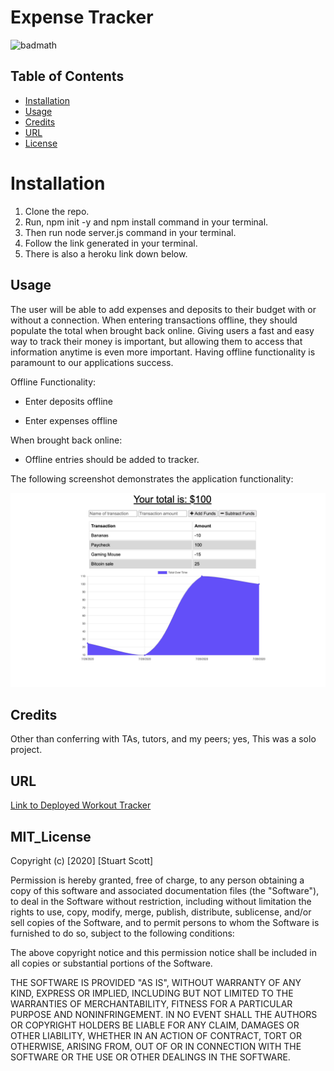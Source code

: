 # Expense Tracker

![badmath](https://img.shields.io/badge/license-MIT-brightgreen)

## Table of Contents

* [Installation](#installation)
* [Usage](#usage)
* [Credits](#credits)
* [URL](#url)
* [License](#mit_license)

# Installation

1. Clone the repo.
2. Run, npm init -y and npm install command in your terminal.
3. Then run node server.js command in your terminal.
4. Follow the link generated in your terminal.
5. There is also a heroku link down below.

## Usage

The user will be able to add expenses and deposits to their budget with or without a connection. When entering transactions offline, they should populate the total when brought back online. Giving users a fast and easy way to track their money is important, but allowing them to access that information anytime is even more important. Having offline functionality is paramount to our applications success.

Offline Functionality:

  * Enter deposits offline

  * Enter expenses offline

When brought back online:

  * Offline entries should be added to tracker.

The following screenshot demonstrates the application functionality:

![HomePage demo](public/images/homepage.png)

## Credits

Other than conferring with TAs, tutors, and my peers; yes, This was a solo project.

## URL

[Link to Deployed Workout Tracker](https://intense-thicket-41141.herokuapp.com/)

## MIT_License

Copyright (c) [2020] [Stuart Scott]

Permission is hereby granted, free of charge, to any person obtaining a copy
of this software and associated documentation files (the "Software"), to deal
in the Software without restriction, including without limitation the rights
to use, copy, modify, merge, publish, distribute, sublicense, and/or sell
copies of the Software, and to permit persons to whom the Software is
furnished to do so, subject to the following conditions:

The above copyright notice and this permission notice shall be included in all
copies or substantial portions of the Software.

THE SOFTWARE IS PROVIDED "AS IS", WITHOUT WARRANTY OF ANY KIND, EXPRESS OR
IMPLIED, INCLUDING BUT NOT LIMITED TO THE WARRANTIES OF MERCHANTABILITY,
FITNESS FOR A PARTICULAR PURPOSE AND NONINFRINGEMENT. IN NO EVENT SHALL THE
AUTHORS OR COPYRIGHT HOLDERS BE LIABLE FOR ANY CLAIM, DAMAGES OR OTHER
LIABILITY, WHETHER IN AN ACTION OF CONTRACT, TORT OR OTHERWISE, ARISING FROM,
OUT OF OR IN CONNECTION WITH THE SOFTWARE OR THE USE OR OTHER DEALINGS IN THE
SOFTWARE.
